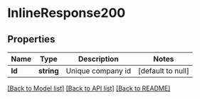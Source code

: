 # InlineResponse200

## Properties
Name | Type | Description | Notes
------------ | ------------- | ------------- | -------------
**Id** | **string** | Unique company id | [default to null]

[[Back to Model list]](../README.md#documentation-for-models) [[Back to API list]](../README.md#documentation-for-api-endpoints) [[Back to README]](../README.md)


